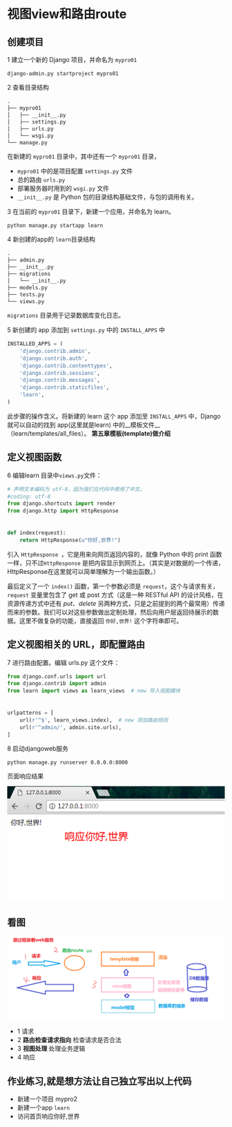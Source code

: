 # 视图view和路由route

## 创建项目
1 建立一个新的 Django 项目，并命名为 `mypro01`
```
django-admin.py startproject mypro01
```

2 查看目录结构
```
.
├── mypro01
│   ├── __init__.py
│   ├── settings.py
│   ├── urls.py
│   └── wsgi.py
└── manage.py
```
在新建的 `mypro01` 目录中，其中还有一个 `mypro01` 目录，

* `mypro01` 中的是项目配置 `settings.py` 文件
*  总的路由 `urls.py` 
*  部署服务器时用到的 `wsgi.py` 文件
*  `__init__.py` 是 Python 包的目录结构基础文件，与包的调用有关。


3 在当前的 `mypro01` 目录下，新建一个应用，并命名为 learn。
```
python manage.py startapp learn
```
4 新创建的app的 `learn`目录结构
```
.
├── admin.py
├── __init__.py
├── migrations
│   └── __init__.py
├── models.py
├── tests.py
└── views.py
```
`migrations` 目录用于记录数据库变化日志。

5 新创建的 app 添加到 `settings.py` 中的 `INSTALL_APPS` 中
```python
INSTALLED_APPS = (
    'django.contrib.admin',
    'django.contrib.auth',
    'django.contrib.contenttypes',
    'django.contrib.sessions',
    'django.contrib.messages',
    'django.contrib.staticfiles',
    'learn',
)
```
此步骤的操作含义。将新建的 learn 这个 app 添加至 `INSTALL_APPS` 中，Django 就可以自动的找到 app(这里就是learn) 中的__模板文件__（learn/templates/all_files）。
__第五章模板(template)做介绍__

## 定义视图函数 

6 编辑learn 目录中`views.py`文件：

```python
# 声明文本编码为 utf-8，因为我们在代码中使用了中文。
#coding: utf-8
from django.shortcuts import render
from django.http import HttpResponse


def index(request):
    return HttpResponse(u"你好,世界!")
```
引入 `HttpResponse `，它是用来向网页返回内容的，就像 Python 中的 print 函数一样，只不过`HttpResponse` 是把内容显示到网页上。（其实是对数据的一个传递，HttpResponse在这里就可以简单理解为一个输出函数。）

最后定义了一个 `index()` 函数，第一个参数必须是 `request`，这个与请求有关，`request` 变量里包含了 get 或 post 方式（这是一种 RESTful API 的设计风格，在资源传递方式中还有 _put_、_delete_ 另两种方式，只是之前提到的两个最常用）传递而来的参数。我们可以对这些参数做出定制处理，然后向用户层返回待展示的数据。这里不做复杂的功能，直接返回 `你好,世界!` 这个字符串即可。

## 定义视图相关的 URL，即配置路由
7 进行路由配置。编辑 urls.py 这个文件：
```python
from django.conf.urls import url
from django.contrib import admin
from learn import views as learn_views  # new 导入视图模块


urlpatterns = [
    url(r'^$', learn_views.index),  # new 添加路由规则
    url(r'^admin/', admin.site.urls),
]
```

8 启动djangoweb服务
```
python manage.py runserver 0.0.0.0:8000
```
页面响应结果


![03-success.png](_images/03-success.png)

## 看图
![see-pic](_images/03-see-pic.png)
* 1 请求 
* 2 __路由检查请求指向__ 检查请求是否合法
* 3 __视图处理__ 处理业务逻辑
* 4 响应

## 作业练习,就是想方法让自己独立写出以上代码
* 新建一个项目 mypro2
* 新建一个app  `learn`
* 访问首页响应你好,世界
